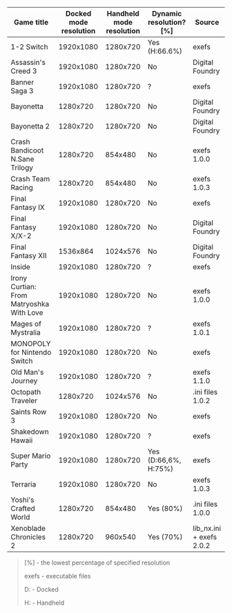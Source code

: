| Game title | Docked mode resolution | Handheld mode resolution | Dynamic resolution? [%] | Source |
| --- | --- | --- | --- | --- |
| 1-2 Switch | 1920x1080 | 1280x720 | Yes (H:66.6%) | exefs |
| Assassin's Creed 3 | 1920x1080 | 1280x720 | No | Digital Foundry |
| Banner Saga 3 | 1920x1080 | 1280x720 | ? | exefs |
| Bayonetta | 1280x720 | 1280x720 | No | Digital Foundry |
| Bayonetta 2 | 1280x720 | 1280x720 | No | Digital Foundry |
| Crash Bandicoot N.Sane Trilogy | 1280x720 | 854x480 | No | exefs 1.0.0 |
| Crash Team Racing | 1280x720 | 854x480 | No | exefs 1.0.3 |
| Final Fantasy IX | 1920x1080 | 1280x720 | No | exefs |
| Final Fantasy X/X-2 | 1920x1080 | 1280x720 | No | Digital Foundry |
| Final Fantasy XII | 1536x864 | 1024x576 | No | Digital Foundry |
| Inside | 1920x1080 | 1280x720 | ? | exefs |
| Irony Curtian: From Matryoshka With Love | 1920x1080 | 1280x720 | No | exefs 1.0.0 |
| Mages of Mystralia | 1920x1080 | 1280x720 | ? | exefs 1.0.1 |
| MONOPOLY for Nintendo Switch | 1920x1080 | 1280x720 | No | exefs |
| Old Man's Journey | 1920x1080 | 1280x720 | ? | exefs 1.1.0 |
| Octopath Traveler | 1280x720 | 1024x576 | No | .ini files 1.0.2 |
| Saints Row 3 | 1920x1080 | 1280x720 | No | exefs |
| Shakedown Hawaii | 1920x1080 | 1280x720 | ? | exefs |
| Super Mario Party | 1920x1080 | 1280x720 | Yes (D:66,6%, H:75%) | exefs |
| Terraria | 1920x1080 | 1280x720 | No | exefs 1.0.3 |
| Yoshi's Crafted World | 1280x720 | 854x480 | Yes (80%) | .ini files 1.0.0 |
| Xenoblade Chronicles 2 | 1280x720 | 960x540 | Yes (70%) | lib_nx.ini + exefs 2.0.2 |

>[%] - the lowest percentage of specified resolution
>
>exefs - executable files
>
>D: - Docked
>
>H: - Handheld
